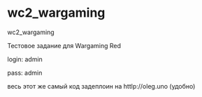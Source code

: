 # wc2_wargaming
wc2_wargaming

Тестовое задание для Wargaming Red

login: admin

pass: admin


весь этот же самый код задеплоин на httlp://oleg.uno (удобно)


